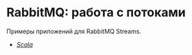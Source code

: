 # RabbitMQ: работа с потоками

Примеры приложений для RabbitMQ Streams.

* [*Scala*](https://scala-lang.org/)


